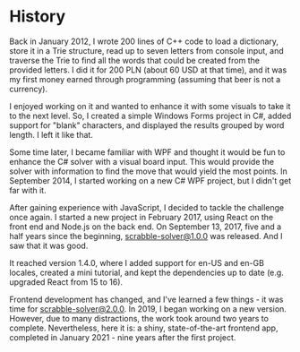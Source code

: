 # History

Back in January 2012, I wrote 200 lines of C++ code to load a dictionary, store it in a Trie structure, read up to seven letters from console input, and traverse the Trie to find all the words that could be created from the provided letters. I did it for 200 PLN (about 60 USD at that time), and it was my first money earned through programming (assuming that beer is not a currency).

I enjoyed working on it and wanted to enhance it with some visuals to take it to the next level. So, I created a simple Windows Forms project in C#, added support for "blank" characters, and displayed the results grouped by word length. I left it like that.

Some time later, I became familiar with WPF and thought it would be fun to enhance the C# solver with a visual board input. This would provide the solver with information to find the move that would yield the most points. In September 2014, I started working on a new C# WPF project, but I didn't get far with it.

After gaining experience with JavaScript, I decided to tackle the challenge once again. I started a new project in February 2017, using React on the front end and Node.js on the back end. On September 13, 2017, five and a half years since the beginning, scrabble-solver@1.0.0 was released. And I saw that it was good.

It reached version 1.4.0, where I added support for en-US and en-GB locales, created a mini tutorial, and kept the dependencies up to date (e.g. upgraded React from 15 to 16).

Frontend development has changed, and I've learned a few things - it was time for scrabble-solver@2.0.0. In 2019, I began working on a new version. However, due to many distractions, the work took around two years to complete. Nevertheless, here it is: a shiny, state-of-the-art frontend app, completed in January 2021 - nine years after the first project.
